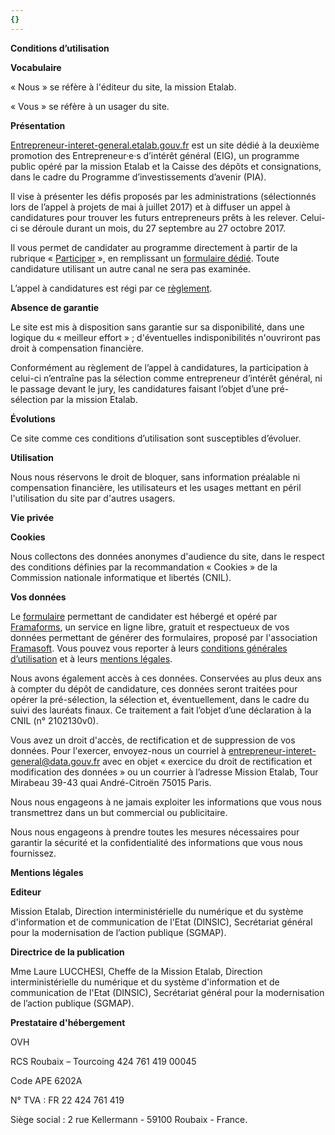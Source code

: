 ```yaml
---
{}
---
```

**Conditions d’utilisation**

**Vocabulaire**

« Nous » se réfère
à l'éditeur du site, la mission Etalab.

« Vous » se réfère
à un usager du site.

**Présentation**

[Entrepreneur-interet-general.etalab.gouv.fr](https://entrepreneur-interet-general.etalab.gouv.fr/)
est un site dédié à la deuxième promotion des Entrepreneur·e·s d’intérêt général (EIG),
un programme public opéré par la mission Etalab et la Caisse des dépôts et
consignations, dans le cadre du Programme d’investissements d’avenir (PIA).

Il vise à présenter les défis
proposés par les administrations (sélectionnés lors de l’appel à projets de mai
à juillet 2017) et à diffuser un appel à candidatures pour trouver les futurs
entrepreneurs prêts à les relever. Celui-ci se déroule durant un mois, du 27
septembre au 27 octobre 2017.

Il vous permet de candidater au
programme directement à partir de la rubrique « [Participer](https://entrepreneur-interet-general.etalab.gouv.fr/#contact) »,
en remplissant un [formulaire
dédié](https://framaforms.org/candidature-entrepreneurs-dinteret-general-promo-2-1501592391). Toute candidature utilisant un autre canal ne sera pas examinée.

L’appel à candidatures est régi
par ce [règlement](https://entrepreneur-interet-general.etalab.gouv.fr/reglement/).

**Absence de garantie**

Le site est mis à disposition
sans garantie sur sa disponibilité, dans une logique du « meilleur
effort » ; d'éventuelles indisponibilités n'ouvriront pas droit à
compensation financière.

Conformément au règlement de
l’appel à candidatures, la participation à celui-ci n’entraîne pas la sélection
comme entrepreneur d’intérêt général, ni le passage devant le jury, les
candidatures faisant l’objet d’une pré-sélection par la mission Etalab.

**Évolutions**

Ce site comme ces conditions d’utilisation sont susceptibles
d’évoluer.

**Utilisation**

Nous nous réservons le droit de
bloquer, sans information préalable ni compensation financière, les utilisateurs
et les usages mettant en péril l'utilisation du site par d'autres usagers.

**Vie privée**

**Cookies**

Nous collectons des données
anonymes d'audience du site, dans le respect des conditions définies par la
recommandation « Cookies » de la Commission nationale informatique et libertés
\(CNIL).

**Vos données**

Le [formulaire](https://framaforms.org/candidature-entrepreneurs-dinteret-general-promo-2-1501592391)
permettant de candidater est hébergé et opéré par [Framaforms](https://framaforms.org), un service en ligne libre,
gratuit et respectueux de vos données permettant de générer des formulaires,
proposé par l'association [Framasoft](https://framasoft.org). Vous
pouvez vous reporter à leurs [conditions
générales d’utilisation](https://framasoft.org/nav/html/cgu.html) et à leurs [mentions légales](https://framasoft.org/nav/html/legals.html#hetzner).

Nous avons également accès à ces
données. Conservées au plus deux ans à compter du dépôt de candidature, ces
données seront traitées pour opérer la pré-sélection, la sélection et,
éventuellement, dans le cadre du suivi des lauréats finaux. Ce traitement a
fait l’objet d’une déclaration à la CNIL (n° 2102130v0).

Vous avez un droit d'accès, de
rectification et de suppression de vos données. Pour l'exercer, envoyez-nous un
courriel à [entrepreneur-interet-general@data.gouv.fr](mailto:entrepreneur-interet-general@data.gouv.fr)
avec en objet « exercice du droit de rectification et modification des données
» ou un courrier à l’adresse Mission Etalab, Tour Mirabeau 39-43 quai
André-Citroën 75015 Paris.

Nous nous engageons à ne jamais exploiter les informations
que vous nous transmettrez dans un but commercial ou publicitaire.

Nous nous engageons à prendre toutes les mesures nécessaires
pour garantir la sécurité et la confidentialité des informations que vous nous
fournissez.

**Mentions légales**

**Editeur**

Mission Etalab, Direction
interministérielle du numérique et du système d'information et de communication
de l'Etat (DINSIC), Secrétariat général pour la modernisation de l’action
publique (SGMAP).

**Directrice de la
publication**

Mme Laure LUCCHESI,
Cheffe de la Mission Etalab, Direction interministérielle du numérique et du
système d'information et de communication de l'Etat (DINSIC), Secrétariat
général pour la modernisation de l’action publique (SGMAP).

**Prestataire
d'hébergement**

OVH

RCS Roubaix – Tourcoing 424 761
419 00045

Code APE 6202A

N° TVA : FR 22 424 761 419

Siège social : 2 rue Kellermann - 59100 Roubaix - France.
